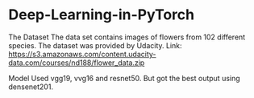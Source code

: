 # Deep-Learning-in-PyTorch

The Dataset
The data set contains images of flowers from 102 different species. The dataset was provided by Udacity.
Link: https://s3.amazonaws.com/content.udacity-data.com/courses/nd188/flower_data.zip

Model
Used vgg19, vvg16 and resnet50. But got the best output using densenet201.
